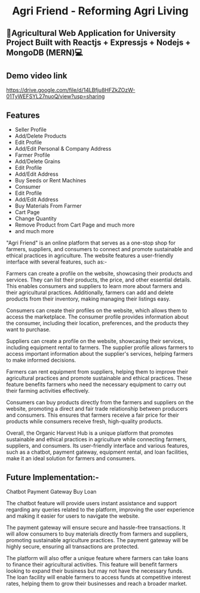 <h1 align="center">Agri Friend - Reforming Agri Living <br /></h1>  


## 🌱Agricultural Web Application for University Project Built with Reactjs + Expressjs + Nodejs + MongoDB (MERN)💻
## Demo video link
https://drive.google.com/file/d/14LBfju8HFZkZOzW-01TyWEFSYL27nuoQ/view?usp=sharing

## Features
- Seller Profile
- Add/Delete Products
- Edit Profile
- Add/Edit Personal & Company Address
- Farmer Profile
- Add/Delete Grains
- Edit Profile
- Add/Edit Address
- Buy Seeds or Rent Machines
- Consumer
- Edit Profile
- Add/Edit Address
- Buy Materials From Farmer
- Cart Page
- Change Quantity
- Remove Product from Cart Page and much more
- and much more

"Agri Friend" is an online platform that serves as a one-stop shop for farmers, suppliers, and consumers to connect and promote sustainable and ethical practices in agriculture. The website features a user-friendly interface with several features, such as:-



Farmers can create a profile on the website, showcasing their products and services. They can list their products, the price, and other essential details. This enables consumers and suppliers to learn more about farmers and their agricultural practices. Additionally, farmers can add and delete products from their inventory, making managing their listings easy.

Consumers can create their profiles on the website, which allows them to access the marketplace. The consumer profile provides information about the consumer, including their location, preferences, and the products they want to purchase.

Suppliers can create a profile on the website, showcasing their services, including equipment rental to farmers. The supplier profile allows farmers to access important information about the supplier's services, helping farmers to make informed decisions.

Farmers can rent equipment from suppliers, helping them to improve their agricultural practices and promote sustainable and ethical practices. These feature benefits farmers who need the necessary equipment to carry out their farming activities effectively.

Consumers can buy products directly from the farmers and suppliers on the website, promoting a direct and fair trade relationship between producers and consumers. This ensures that farmers receive a fair price for their products while consumers receive fresh, high-quality products.

Overall, the Organic Harvest Hub is a unique platform that promotes sustainable and ethical practices in agriculture while connecting farmers, suppliers, and consumers. Its user-friendly interface and various features, such as a chatbot, payment gateway, equipment rental, and loan facilities, make it an ideal solution for farmers and consumers.

## Future Implementation:-
Chatbot
Payment Gateway
Buy Loan

The chatbot feature will provide users instant assistance and support regarding any queries related to the platform, improving the user experience and making it easier for users to navigate the website.

The payment gateway will ensure secure and hassle-free transactions. It will allow consumers to buy materials directly from farmers and suppliers, promoting sustainable agriculture practices. The payment gateway will be highly secure, ensuring all transactions are protected.

The platform will also offer a unique feature where farmers can take loans to finance their agricultural activities. This feature will benefit farmers looking to expand their business but may not have the necessary funds. The loan facility will enable farmers to access funds at competitive interest rates, helping them to grow their businesses and reach a broader market.
